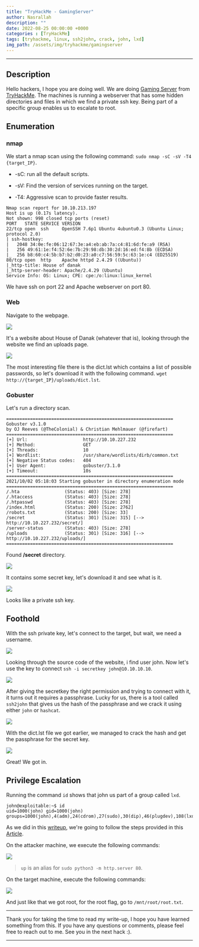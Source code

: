 ```yaml
---
title: "TryHackMe - GamingServer"
author: Nasrallah
description: ""
date: 2022-08-25 00:00:00 +0000
categories : [TryHackMe]
tags: [tryhackme, linux, ssh2john, crack, john, lxd]
img_path: /assets/img/tryhackme/gamingserver
---
```


<div align="center"> <script src="https://tryhackme.com/badge/367641"></script> </div>

---


## **Description**

Hello hackers, I hope you are doing well. We are doing [Gaming Server](https://tryhackme.com/room/gamingserver) from [TryHackMe](https://tryhackme.com). The machines is running a webserver that has some hidden directories and files in which we find a private ssh key. Being part of a specific group enables us to escalate to root.


## **Enumeration**

### nmap

We start a nmap scan using the following command: `sudo nmap -sC -sV -T4 {target_IP}`.

- -sC: run all the default scripts.

- -sV: Find the version of services running on the target.

- -T4: Aggressive scan to provide faster results.

```terminal
Nmap scan report for 10.10.213.197
Host is up (0.17s latency).
Not shown: 998 closed tcp ports (reset)
PORT   STATE SERVICE VERSION
22/tcp open  ssh     OpenSSH 7.6p1 Ubuntu 4ubuntu0.3 (Ubuntu Linux; protocol 2.0)
| ssh-hostkey: 
|   2048 34:0e:fe:06:12:67:3e:a4:eb:ab:7a:c4:81:6d:fe:a9 (RSA)
|   256 49:61:1e:f4:52:6e:7b:29:98:db:30:2d:16:ed:f4:8b (ECDSA)
|_  256 b8:60:c4:5b:b7:b2:d0:23:a0:c7:56:59:5c:63:1e:c4 (ED25519)
80/tcp open  http    Apache httpd 2.4.29 ((Ubuntu))
|_http-title: House of danak
|_http-server-header: Apache/2.4.29 (Ubuntu)
Service Info: OS: Linux; CPE: cpe:/o:linux:linux_kernel
```

We have ssh on port 22 and Apache webserver on port 80.

### Web

Navigate to the webpage.

![](1.png)

It's a website about House of Danak (whatever that is), looking through the website we find an uploads page.

![](2.png)

The most interesting file there is the dict.lst which contains a list of possible passwords, so let's download it with the following command. `wget http://{target_IP}/uploads/dict.lst`.

### Gobuster

Let's run a directory scan.

```terminal
===============================================================
Gobuster v3.1.0
by OJ Reeves (@TheColonial) & Christian Mehlmauer (@firefart)
===============================================================
[+] Url:                     http://10.10.227.232
[+] Method:                  GET
[+] Threads:                 10
[+] Wordlist:                /usr/share/wordlists/dirb/common.txt
[+] Negative Status codes:   404
[+] User Agent:              gobuster/3.1.0
[+] Timeout:                 10s
===============================================================
2021/10/02 05:18:03 Starting gobuster in directory enumeration mode
===============================================================
/.hta                 (Status: 403) [Size: 278]
/.htaccess            (Status: 403) [Size: 278]
/.htpasswd            (Status: 403) [Size: 278]
/index.html           (Status: 200) [Size: 2762]
/robots.txt           (Status: 200) [Size: 33]  
/secret               (Status: 301) [Size: 315] [--> http://10.10.227.232/secret/]
/server-status        (Status: 403) [Size: 278]                                   
/uploads              (Status: 301) [Size: 316] [--> http://10.10.227.232/uploads/]
===============================================================
```

Found **/secret** directory.

![](3.png)

It contains some secret key, let's download it and see what is it.

![](4.png)

Looks like a private ssh key.


## **Foothold**

With the ssh private key, let's connect to the target, but wait, we need a username.

![](5.png)

Looking through the source code of the website, i find user john. Now let's use the key to connect `ssh -i secretkey john@10.10.10.10`.

![](6.png)

After giving the secretkey the right permission and trying to connect with it, it turns out it requires a passphrase. Lucky for us, there is a tool called `ssh2john` that gives us the hash of the passphrase and we crack it using either `john` or `hashcat`.

![](7.png)

With the dict.lst file we got earlier, we managed to crack the hash and get the passphrase for the secret key.

![](8.png)

Great! We got in.

## **Privilege Escalation**

Running the command `id` shows that john us part of a group called `lxd`.

```terminal
john@exploitable:~$ id
uid=1000(john) gid=1000(john) groups=1000(john),4(adm),24(cdrom),27(sudo),30(dip),46(plugdev),108(lxd)
```

As we did in this [writeup](https://nasrallahbaadi.github.io/posts/HTB-Included/#privilege-escalation), we're going to follow the steps provided in this [Article](https://www.hackingarticles.in/lxd-privilege-escalation/).

On the attacker machine, we execute the following commands:

![](9.png)

>`up` is an alias for `sudo python3 -m http.server 80`.

On the target machine, execute the following commands:

![](10.png)

And just like that we got root, for the root flag, go to `/mnt/root/root.txt`.

---

Thank you for taking the time to read my write-up, I hope you have learned something from this. If you have any questions or comments, please feel free to reach out to me. See you in the next hack :).

---
